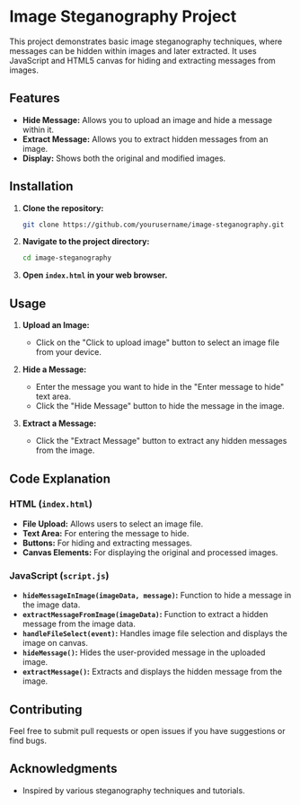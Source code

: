 # Image Steganography Project

This project demonstrates basic image steganography techniques, where messages can be hidden within images and later extracted. It uses JavaScript and HTML5 canvas for hiding and extracting messages from images.

## Features

- **Hide Message:** Allows you to upload an image and hide a message within it.
- **Extract Message:** Allows you to extract hidden messages from an image.
- **Display:** Shows both the original and modified images.

## Installation

1. **Clone the repository:**
    ```bash
    git clone https://github.com/yourusername/image-steganography.git
    ```

2. **Navigate to the project directory:**
    ```bash
    cd image-steganography
    ```

3. **Open `index.html` in your web browser.**

## Usage

1. **Upload an Image:**
   - Click on the "Click to upload image" button to select an image file from your device.

2. **Hide a Message:**
   - Enter the message you want to hide in the "Enter message to hide" text area.
   - Click the "Hide Message" button to hide the message in the image.

3. **Extract a Message:**
   - Click the "Extract Message" button to extract any hidden messages from the image.

## Code Explanation

### HTML (`index.html`)

- **File Upload:** Allows users to select an image file.
- **Text Area:** For entering the message to hide.
- **Buttons:** For hiding and extracting messages.
- **Canvas Elements:** For displaying the original and processed images.

### JavaScript (`script.js`)

- **`hideMessageInImage(imageData, message)`:** Function to hide a message in the image data.
- **`extractMessageFromImage(imageData)`:** Function to extract a hidden message from the image data.
- **`handleFileSelect(event)`:** Handles image file selection and displays the image on canvas.
- **`hideMessage()`:** Hides the user-provided message in the uploaded image.
- **`extractMessage()`:** Extracts and displays the hidden message from the image.

## Contributing

Feel free to submit pull requests or open issues if you have suggestions or find bugs.

## Acknowledgments

- Inspired by various steganography techniques and tutorials.
